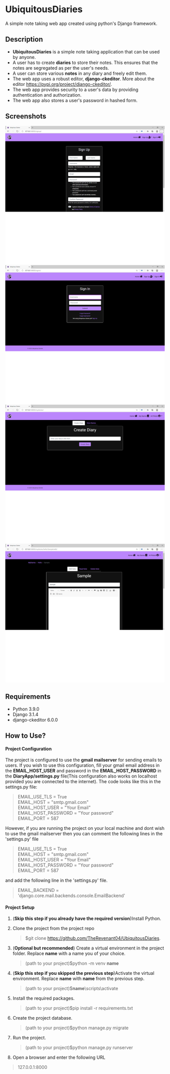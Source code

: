 # UbiquitousDiaries
A simple note taking web app created using python's Django framework.

## Description
* **UbiquitousDiaries** is a simple note taking application that can be used by anyone.
* A user has to create **diaries** to store their notes. This ensures that the notes are segregated as per the user's needs. 
* A user can store various **notes** in any diary and freely edit them.
* The web app uses a robust editor, **django-ckeditor**. More about the editor https://pypi.org/project/django-ckeditor/.
* The web app provides security to a user's data by providing authentication and authorization.
* The web app also stores a user's password in hashed form.

## Screenshots
![SignUp page](/static/images/signup.png)
![SignNn page](/static/images/signin.png)
![Diaries page](/static/images/diaries.png)
![EditNote page](/static/images/editnote.png)

## Requirements
* Python 3.9.0
* Django 3.1.4
* django-ckeditor 6.0.0

## How to Use?
#### Project Configuration
The project is configured to use the **gmail mailserver** for sending emails to users. If you wish to use this configuration, fill your gmail email address in the **EMAIL_HOST_USER** and password in the **EMAIL_HOST_PASSWORD** in the **DiaryApp/settings.py** file(This configuration also works on localhost provided you are connected to the internet). The code looks like this in the settings.py file:
>EMAIL_USE_TLS = True<br>
EMAIL_HOST = "smtp.gmail.com"<br>
EMAIL_HOST_USER = "Your Email"<br>
EMAIL_HOST_PASSWORD = "Your password"<br>
EMAIL_PORT = 587

However, if you are running the project on your local machine and dont wish to use the gmail mailserver then you can comment the following lines in the 'settings.py' file 
>EMAIL_USE_TLS = True<br>
EMAIL_HOST = "smtp.gmail.com"<br>
EMAIL_HOST_USER = "Your Email"<br>
EMAIL_HOST_PASSWORD = "Your password"<br>
EMAIL_PORT = 587

and add the following line in the 'settings.py' file.

>EMAIL_BACKEND = 'django.core.mail.backends.console.EmailBackend'
   
 #### Project Setup  
1. (**Skip this step if you already have the required version**)Install Python.

1. Clone the project from the project repo
   >$git clone https://github.com/TheRevenant04/UbiquitousDiaries.

1. (**Optional but recommended**) Create a virtual environment in the project folder. Replace **name** with a name you of your choice.
   >(path to your project)$python -m venv **name**  

1. (**Skip this step if you skipped the previous step**)Activate the virtual environment. Replace **name** with **name** from the previous step.
   >(path to your project)$**name**\scripts\activate
   
1. Install the required packages.
   >(path to your project)$pip install -r requirements.txt

1. Create the project database.
   >(path to your project)$python manage.py migrate
   
1. Run the project.
   >(path to your project)$python manage.py runserver
   
1. Open a browser and enter the following URL
  >127.0.0.1:8000
